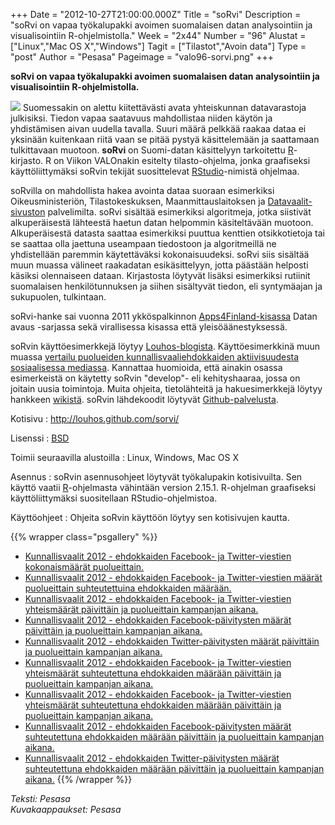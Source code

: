 +++
Date = "2012-10-27T21:00:00.000Z"
Title = "soRvi"
Description = "soRvi on vapaa työkalupakki avoimen suomalaisen datan analysointiin ja visualisointiin R-ohjelmistolla."
Week = "2x44"
Number = "96"
Alustat = ["Linux","Mac OS X","Windows"]
Tagit = ["Tilastot","Avoin data"]
Type = "post"
Author = "Pesasa"
Pageimage = "valo96-sorvi.png"
+++


**soRvi on vapaa työkalupakki avoimen suomalaisen datan analysointiin ja
visualisointiin R-ohjelmistolla.**

![ ](/images/valo96-sorvi.png "fig:valo96-sorvi.png") Suomessakin on alettu
kiitettävästi avata yhteiskunnan datavarastoja julkisiksi. Tiedon vapaa
saatavuus mahdollistaa niiden käytön ja yhdistämisen aivan uudella
tavalla. Suuri määrä pelkkää raakaa dataa ei yksinään kuitenkaan riitä
vaan se pitää pystyä käsittelemään ja saattamaan tulkittavaan muotoon.
**soRvi** on Suomi-datan käsittelyyn tarkoitettu
[R](R)-kirjasto. R on Viikon VALOnakin esitelty
tilasto-ohjelma, jonka graafiseksi käyttöliittymäksi soRvin tekijät
suosittelevat [RStudio](http://www.rstudio.com)-nimistä ohjelmaa.

soRvilla on mahdollista hakea avointa dataa suoraan esimerkiksi
Oikeusministeriön, Tilastokeskuksen, Maanmittauslaitoksen ja
[Datavaalit-sivuston](http://www.datavaalit.fi/) palvelimilta. soRvi
sisältää esimerkiksi algoritmeja, jotka siistivät alkuperäisestä
lähteestä haetun datan helpommin käsiteltävään muotoon. Alkuperäisestä
datasta saattaa esimerkiksi puuttua kenttien otsikkotietoja tai se
saattaa olla jaettuna useampaan tiedostoon ja algoritmeillä ne
yhdistellään paremmin käytettäväksi kokonaisuudeksi. soRvi siis sisältää
muun muassa välineet raakadatan esikäsittelyyn, jotta päästään helposti
käsiksi olennaiseen dataan. Kirjastosta löytyvät lisäksi esimerkiksi
rutiinit suomalaisen henkilötunnuksen ja siihen sisältyvät tiedon, eli
syntymäajan ja sukupuolen, tulkintaan.

soRvi-hanke sai vuonna 2011 ykköspalkinnon
[Apps4Finland-kisassa](http://apps4finland.fi/fi/osallistu-avoimen-datan-kilpailuun-23-10-2011-mennessa/fi/ajankohtaista/kovatasoinen-apps4finland-finaali-merkittava-loikka-avoimelle-datalle-suomessa)
Datan avaus -sarjassa sekä virallisessa kisassa että
yleisöäänestyksessä.

soRvin käyttöesimerkkejä löytyy
[Louhos-blogista](https://louhos.wordpress.com/category/sorvi).
Käyttöesimerkkinä muun muassa [vertailu puolueiden
kunnallisvaaliehdokkaiden aktiivisuudesta sosiaalisessa
mediassa](https://louhos.wordpress.com/2012/10/26/kunnallisvaaliehdokkaiden-aktiivisuus-sosiaalisessa-mediassa-puolueiden-vertailua/).
Kannattaa huomioida, että ainakin osassa esimerkeistä on käytetty soRvin
"develop"- eli kehityshaaraa, jossa on joitain uusia toimintoja. Muita
ohjeita, tietolähteitä ja hakuesimerkkejä löytyy hankkeen
[wikistä](https://github.com/louhos/sorvi/wiki). soRvin lähdekoodit
löytyvät [Github-palvelusta](https://github.com/louhos/sorvi).

Kotisivu
:   <http://louhos.github.com/sorvi/>

Lisenssi
:   [BSD](http://en.wikipedia.org/wiki/BSD_licenses)

Toimii seuraavilla alustoilla
:   Linux, Windows, Mac OS X

Asennus
:   soRvin asennusohjeet löytyvät työkalupakin kotisivuilta. Sen käyttö
    vaatii [R](R)-ohjelmasta vähintään version 2.15.1.
    R-ohjelman graafiseksi käyttöliittymäksi suositellaan
    RStudio-ohjelmistoa.

Käyttöohjeet
:   Ohjeita soRvin käyttöön löytyy sen kotisivujen kautta.

{{% wrapper class="psgallery" %}}
-   [Kunnallisvaalit 2012 - ehdokkaiden Facebook- ja Twitter-viestien
    kokonaismäärät puolueittain.](/images/sorvi-1.png)
-   [Kunnallisvaalit 2012 - ehdokkaiden Facebook- ja Twitter-viestien
    määrät puolueittain suhteutettuina ehdokkaiden
    määrään.](/images/sorvi-2.png)
-   [Kunnallisvaalit 2012 - ehdokkaiden Facebook- ja Twitter-viestien
    yhteismäärät päivittäin ja puolueittain kampanjan
    aikana.](/images/sorvi-3.png)
-   [Kunnallisvaalit 2012 - ehdokkaiden Facebook-päivitysten määrät
    päivittäin ja puolueittain kampanjan aikana.](/images/sorvi-4.png)
-   [Kunnallisvaalit 2012 - ehdokkaiden Twitter-päivitysten määrät
    päivittäin ja puolueittain kampanjan aikana.](/images/sorvi-5.png)
-   [Kunnallisvaalit 2012 - ehdokkaiden Facebook- ja Twitter-viestien
    yhteismäärät suhteutettuna ehdokkaiden määrään päivittäin ja
    puolueittain kampanjan aikana.](/images/sorvi-6.png)
-   [Kunnallisvaalit 2012 - ehdokkaiden Facebook- ja Twitter-viestien
    yhteismäärät suhteutettuna ehdokkaiden määrään päivittäin ja
    puolueittain kampanjan aikana.](/images/sorvi-7.png)
-   [Kunnallisvaalit 2012 - ehdokkaiden Facebook-päivitysten määrät
    suhteutettuna ehdokkaiden määrään päivittäin ja puolueittain
    kampanjan aikana.](/images/sorvi-8.png)
-   [Kunnallisvaalit 2012 - ehdokkaiden Twitter-päivitysten määrät
    suhteutettuna ehdokkaiden määrään päivittäin ja puolueittain
    kampanjan aikana.](/images/sorvi-9.png)
{{% /wrapper %}}

*Teksti: Pesasa* <br />
*Kuvakaappaukset: Pesasa*

